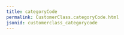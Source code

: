 ```yaml
---
title: categoryCode
permalink: CustomerClass.categoryCode.html
jsonid: customerclass_categorycode
---
```


